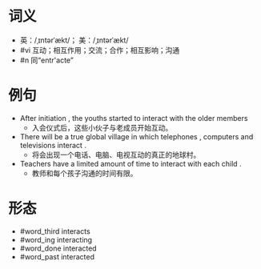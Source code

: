 # 词义
- 英：/ˌɪntərˈækt/； 美：/ˌɪntərˈækt/
- #vi 互动；相互作用；交流；合作；相互影响；沟通
- #n 同“entr'acte”
# 例句
- After initiation , the youths started to interact with the older members
	- 入会仪式后，这些小伙子与老成员开始互动。
- There will be a true global village in which telephones , computers and televisions interact .
	- 将会出现一个电话、电脑、电视互动的真正的地球村。
- Teachers have a limited amount of time to interact with each child .
	- 教师和每个孩子沟通的时间有限。
# 形态
- #word_third interacts
- #word_ing interacting
- #word_done interacted
- #word_past interacted
